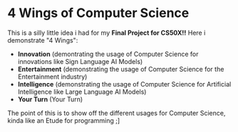 # 4 Wings of Computer Science

This is a silly little idea i had for my **Final Project for CS50X!!** 
Here i demonstrate "4 Wings":
  - **Innovation** (demontrating the usage of Computer Science for innovations like Sign Language AI Models)
  - **Entertainment** (demonstrating the usage of Computer Science for the Entertainment industry)
  - **Intelligence** (demonstrating the usage of Computer Science for Artificial Intelligence like Large Language AI Models)
  - **Your Turn** (Your Turn)

The point of this is to show off the different usages for Computer Science, kinda like an Etude for programming ;]
